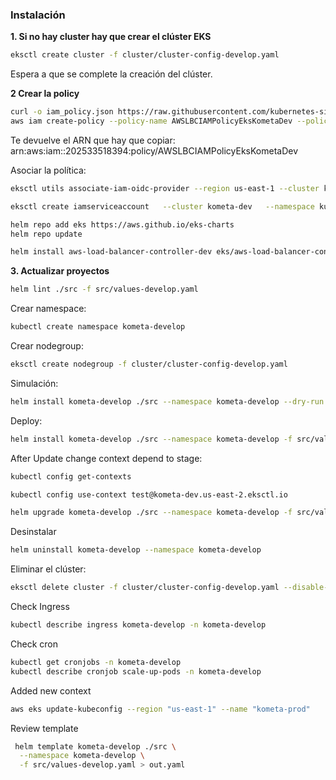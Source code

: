 
### Instalación

**1. Si no hay cluster hay que crear el clúster EKS**

```bash
eksctl create cluster -f cluster/cluster-config-develop.yaml
```

Espera a que se complete la creación del clúster.

**2 Crear la policy**

```bash
curl -o iam_policy.json https://raw.githubusercontent.com/kubernetes-sigs/aws-load-balancer-controller/v2.11.0/docs/install/iam_policy.json
aws iam create-policy --policy-name AWSLBCIAMPolicyEksKometaDev --policy-document file://iam_policy.json
```

Te devuelve el ARN que hay que copiar:
arn:aws:iam::202533518394:policy/AWSLBCIAMPolicyEksKometaDev

Asociar la política:

```bash
eksctl utils associate-iam-oidc-provider --region us-east-1 --cluster kometa-dev --approve

eksctl create iamserviceaccount   --cluster kometa-dev   --namespace kube-system   --name aws-load-balancer-controller-dev   --attach-policy-arn arn:aws:iam::202533518394:policy/AWSLBCIAMPolicyEksKometaDev   --approve
```

```bash
helm repo add eks https://aws.github.io/eks-charts
helm repo update

helm install aws-load-balancer-controller-dev eks/aws-load-balancer-controller   --set clusterName=kometa-dev   --set serviceAccount.create=false   --set region=us-east-1   --set vpcId=vpc-0dc7d5b47d7a8fb15   --set serviceAccount.name=aws-load-balancer-controller-dev   --namespace kube-system
```

**3. Actualizar proyectos**

```bash
helm lint ./src -f src/values-develop.yaml
```

Crear namespace:

```bash
kubectl create namespace kometa-develop
```

Crear nodegroup:

```bash
eksctl create nodegroup -f cluster/cluster-config-develop.yaml             
```

Simulación:

```bash
helm install kometa-develop ./src --namespace kometa-develop --dry-run --debug -f src/values-develop.yaml
```

Deploy:

```bash
helm install kometa-develop ./src --namespace kometa-develop -f src/values-develop.yaml
```

After Update change context depend to stage:

```bash
kubectl config get-contexts

kubectl config use-context test@kometa-dev.us-east-2.eksctl.io
```

```bash
helm upgrade kometa-develop ./src --namespace kometa-develop -f src/values-develop.yaml
```

Desinstalar
```bash
helm uninstall kometa-develop --namespace kometa-develop
```

Eliminar el clúster:

```bash
eksctl delete cluster -f cluster/cluster-config-develop.yaml --disable-nodegroup-eviction
```

Check Ingress
```bash
kubectl describe ingress kometa-develop -n kometa-develop
```

Check cron
```bash
kubectl get cronjobs -n kometa-develop
kubectl describe cronjob scale-up-pods -n kometa-develop
```

Added new context
```bash
aws eks update-kubeconfig --region "us-east-1" --name "kometa-prod"
```

Review template
```bash
 helm template kometa-develop ./src \
  --namespace kometa-develop \
  -f src/values-develop.yaml > out.yaml
```
